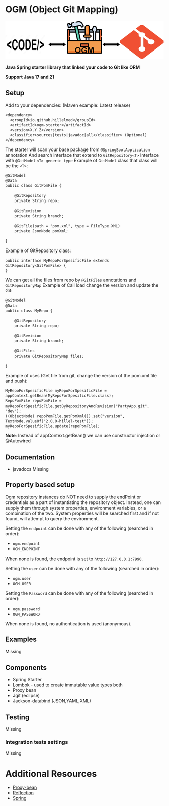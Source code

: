 # OGM (Object Git Mapping)

![Alt text](/attachments/OgmExamplePic.png)

**Java Spring starter library that linked your code to Git like ORM**

**Support Java 17 and 21**

## Setup

Add to your dependencies: (Maven example: Latest release)

```
<dependency>
  <groupId>io.github.hillelmed</groupId>
  <artifactId>ogm-starter</artifactId>
  <version>X.Y.Z</version>
  <classifier>sources|tests|javadoc|all</classifier> (Optional)
</dependency>
```

The starter will scan your base package from `@SpringBootApplication` annotation And search interface that
extend to `GitRepository<T>` Interface with `@GitModel` `<T> generic type`
Example of `GitModel` class that class will be the `<T>`:

```
@GitModel
@Data
public class GitPomFile {

    @GitRepository
    private String repo;

    @GitRevision
    private String branch;

    @GitFile(path = "pom.xml", type = FileType.XML)
    private JsonNode pomXml;

}
```

Example of GitRepository class:

```
public interface MyRepoForSpesificFile extends GitRepository<GitPomFile> {
}
```

We can get all the files from repo by `@GitFiles` annotations and `GitRepositoryMap`
Example of Call load change the version and update the Git:

```
@GitModel
@Data
public class MyRepo {

    @GitRepository
    private String repo;

    @GitRevision
    private String branch;

    @GitFiles
    private GitRepositoryMap files;

}
```

Example of uses (Get file from git, change the version of the pom.xml file and push):

```
MyRepoForSpesificFile myRepoForSpesificFile = appContext.getBean(MyRepoForSpesificFile.class);
RepoPomFile repoPomFile = myRepoForSpesificFile.getByRepositoryAndRevision("PartyApp.git", "dev");
((ObjectNode) repoPomFile.getPomXml()).set("version", TextNode.valueOf("2.0.0-hillel-test"));
myRepoForSpesificFile.update(repoPomFile);
```

**Note**: Instead of appContext.getBean() we can use constructor injection or @Autowired

## Documentation

* javadocs Missing

## Property based setup

Ogm repository instances do NOT need to supply the endPoint or credentials as a part of instantiating the repository
object.
Instead, one can supply them through system properties, environment variables, or a combination
of the two. System properties will be searched first and if not found, will attempt to
query the environment.

Setting the `endpoint` can be done with any of the following (searched in order):

- `ogm.endpoint`
- `OGM_ENDPOINT`

When none is found, the endpoint is set to `http://127.0.0.1:7990`.

Setting the `user` can be done with any of the following (searched in order):

- `ogm.user`
- `OGM_USER`

Setting the `Password` can be done with any of the following (searched in order):

- `ogm.password`
- `OGM_PASSWORD`

When none is found, no authentication is used (anonymous).

## Examples

Missing

## Components

- Spring Starter
- Lombok \- used to create immutable value types both
- Proxy bean
- Jgit (eclipse)
- Jackson-databind (JSON,YAML,XML)

## Testing

Missing

### Integration tests settings

Missing

# Additional Resources

* [Proxy-bean](https://www.baeldung.com/java-dynamic-proxies)
* [Reflection](https://www.baeldung.com/reflections-library)
* [Spring](https://spring.io/projects/spring-framework)
